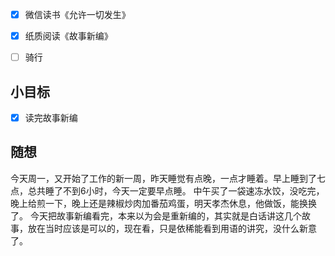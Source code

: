 - [x] 微信读书《允许一切发生》
- [x] 纸质阅读《故事新编》
- [ ] 骑行


## 小目标
- [x] 读完故事新编

## 随想
今天周一，又开始了工作的新一周，昨天睡觉有点晚，一点才睡着。早上睡到了七点，总共睡了不到6小时，今天一定要早点睡。
中午买了一袋速冻水饺，没吃完，晚上给煎一下，晚上还是辣椒炒肉加番茄鸡蛋，明天孝杰休息，他做饭，能换换了。
今天把故事新编看完，本来以为会是重新编的，其实就是白话讲这几个故事，放在当时应该是可以的，现在看，只是依稀能看到用语的讲究，没什么新意了。